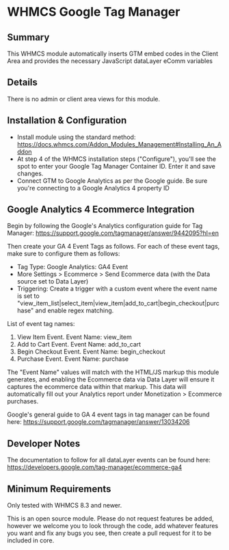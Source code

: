 # WHMCS Google Tag Manager #

## Summary ##

This WHMCS module automatically inserts GTM embed codes in the Client Area and provides 
the necessary JavaScript dataLayer eComm variables

## Details ##

There is no admin or client area views for this module.

## Installation & Configuration ##

- Install module using the standard method: https://docs.whmcs.com/Addon_Modules_Management#Installing_An_Addon
- At step 4 of the WHMCS installation steps ("Configure"), you'll see the spot
to enter your Google Tag Manager Container ID. Enter it and save changes. 
- Connect GTM to Google Analytics as per the Google guide. Be sure you're 
connecting to a Google Analytics 4 property ID

## Google Analytics 4 Ecommerce Integration ##

Begin by following the Google's Analytics configuration guide for Tag Manager: https://support.google.com/tagmanager/answer/9442095?hl=en

Then create your GA 4 Event Tags as follows. For each of these event tags, make sure to configure them as follows:
- Tag Type: Google Analytics: GA4 Event
- More Settings > Ecommerce > Send Ecommerce data (with the Data source set to Data Layer)
- Triggering: Create a trigger with a custom event where the event name is set to "view_item_list|select_item|view_item|add_to_cart|begin_checkout|purchase" and enable regex matching.

List of event tag names:

1. View Item Event. Event Name: view_item
2. Add to Cart Event. Event Name: add_to_cart
3. Begin Checkout Event. Event Name: begin_checkout
4. Purchase Event. Event Name: purchase

The "Event Name" values will match with the HTML/JS markup this module generates, and enabling the Ecommerce data via Data Layer will ensure it captures the ecommerce data within that markup. This data will automatically fill out your Analytics report under Monetization > Ecommerce purchases.

Google's general guide to GA 4 event tags in tag manager can be found here: https://support.google.com/tagmanager/answer/13034206

## Developer Notes ##

The documentation to follow for all dataLayer events can be found here: 
https://developers.google.com/tag-manager/ecommerce-ga4

## Minimum Requirements ##

Only tested with WHMCS 8.3 and newer. 

This is an open source module. Please do not request features be added, however 
we welcome you to look through the code, add whatever features you want and fix 
any bugs you see, then create a pull request for it to be included in core.
